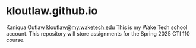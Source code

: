 # kloutlaw.github.io
Kaniqua Outlaw kloutlaw@my.waketech.edu
This is my Wake Tech school account.
This repository will store assignments for the Spring 2025 CTI 110 course.